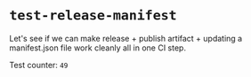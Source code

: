 # `test-release-manifest`

Let's see if we can make release + publish artifact + updating a manifest.json file work cleanly all in one CI step.

Test counter: `49`
